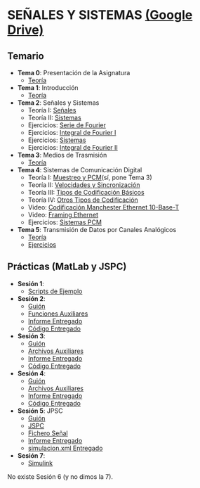 # SEÑALES Y SISTEMAS [(Google Drive)](https://drive.google.com/drive/folders/1b9VYlDOolO1bBdy4M1IjImydPDcsZBW5)

## Temario
  - **Tema 0**: Presentación de la Asignatura
    - [Teoría](https://drive.google.com/open?id=1HDLqcAYmCmnqn-sQ8pytUUgd5HvuyYV4)
  - **Tema 1**: Introducción
    - [Teoría](https://drive.google.com/open?id=1rDOCxZI-hMdl89G26oRdaJbZxAbjJy83)
  - **Tema 2**: Señales y Sistemas
    - Teoría I: [Señales](https://drive.google.com/open?id=1FwhDBuV3A5DsGdvhzPszRksNEMiMbFWu)
    - Teoría II: [Sistemas](https://drive.google.com/open?id=1-Ae70DXIDUcPJfHvWSv7ldzUgIZC2Yen)
    - Ejercicios: [Serie de Fourier](https://drive.google.com/open?id=1WjsT85qOpi8SchttHitawO04UjEq1pwr)
    - Ejercicios: [Integral de Fourier I](https://drive.google.com/open?id=1u9WwlIMlDDSR-XcFH4BVMpl9c15XpSmS)
    - Ejercicios: [Sistemas](https://drive.google.com/open?id=1AmIM_2QSqKx_PCCY2ZloGnJD7Z9I6Q18)
    - Ejercicios: [Integral de Fourier II](https://drive.google.com/open?id=13wMoaiSHuFpbOvkTsLXET2Bt-V1lzRDX)
  - **Tema 3**: Medios de Trasmisión
    - [Teoría](https://drive.google.com/open?id=1a-JMeRcb4MaoiDIJNPO3dQkVY7AqlJzP)
  - **Tema 4**: Sistemas de Comunicación Digital
    - Teoría I: [Muestreo y PCM](https://drive.google.com/open?id=196iIEUonG-q-FxA3MYb5NPp9-wRWMOtH)(sí, pone Tema 3)
    - Teoría II: [Velocidades y Sincronización](https://drive.google.com/open?id=1AL3G7mO9d4v8XxO3BI--N4OcaOAd2YAn)
    - Teoría III: [Tipos de Codificación Básicos](https://drive.google.com/open?id=13_oGoGRCEDzbGHPrFQ4-f1skBqoxXsZ8)
    - Teoría IV: [Otros Tipos de Codificación](https://drive.google.com/open?id=1K7fo6eXntnffgmyd-Uu7Czlvyoqg4u7a)
    - Video: [Codificación Manchester Ethernet 10-Base-T](https://www.youtube.com/watch?v=i8CmibhvZ0c&list=PLowKtXNTBypH19whXTVoG3oKSuOcw_XeW&index=4)
    - Video: [Framing Ethernet](https://www.youtube.com/watch?v=xrVN9jKjIKQ&index=5&list=PLowKtXNTBypH19whXTVoG3oKSuOcw_XeW)
    - Ejercicios: [Sistemas PCM](https://drive.google.com/open?id=16KXcre-nS6S7NnXUxU3K95Zu-g7GaN_w)
  - **Tema 5**: Transmisión de Datos por Canales Analógicos
    - [Teoría](https://drive.google.com/open?id=1tqxKgPmZ2nExv41DgbABN9xgHsY-nUkl)
    - [Ejercicios](https://drive.google.com/open?id=14rRGJw2FBzLfbfeDls7BYofkqZ7OaWIa)
    
## Prácticas (MatLab y JSPC)
  - **Sesión 1**:
    - [Scripts de Ejemplo](https://github.com/su1c1d3jerk/ingenieria-informatica-usal/tree/master/02-SEGUNDO/SE%C3%91ALES%20Y%20SISTEMAS/PR%C3%81CTICAS/P1-01.%20Scripts)
  - **Sesión 2**:
    - [Guión](https://drive.google.com/open?id=1Vbu1cK3jpsK6sKD9BhtK9rsekGZ6DkCJ)
    - [Funciones Auxiliares](https://github.com/su1c1d3jerk/ingenieria-informatica-usal/tree/master/02-SEGUNDO/SE%C3%91ALES%20Y%20SISTEMAS/PR%C3%81CTICAS/P2-02.%20Funciones%20Auxiliares)
    - [Informe Entregado](https://drive.google.com/open?id=1-qdvwZx03HMjx_teZwy-iz6fPsOXZWJ4)
    - [Código Entregado](https://github.com/su1c1d3jerk/ingenieria-informatica-usal/tree/master/02-SEGUNDO/SE%C3%91ALES%20Y%20SISTEMAS/PR%C3%81CTICAS/P2-04.%20C%C3%B3digo%20Entregado)
  - **Sesión 3**:
    - [Guión](https://drive.google.com/open?id=1-MDSSThi9COTHyxa-ujP3SLxmEFz6ZEM)
    - [Archivos Auxiliares](https://github.com/su1c1d3jerk/ingenieria-informatica-usal/tree/master/02-SEGUNDO/SE%C3%91ALES%20Y%20SISTEMAS/PR%C3%81CTICAS/P3-02.%20Archivos%20Auxiliares)
    - [Informe Entregado](https://drive.google.com/open?id=13CPx1lw103sXuVMMQeyV59IIJMavjFfA)
    - [Código Entregado](https://github.com/su1c1d3jerk/ingenieria-informatica-usal/tree/master/02-SEGUNDO/SE%C3%91ALES%20Y%20SISTEMAS/PR%C3%81CTICAS/P3-04.%20C%C3%B3digo%20Entregado)
  - **Sesión 4**:
    - [Guión](https://drive.google.com/open?id=1GNPEp7vxyeFgk4NIB8fZ1AMsYIuyJJVW)
    - [Archivos Auxiliares](https://github.com/su1c1d3jerk/ingenieria-informatica-usal/tree/master/02-SEGUNDO/SE%C3%91ALES%20Y%20SISTEMAS/PR%C3%81CTICAS/P4-02.%20Archivos%20Auxiliares)
    - [Informe Entregado](https://drive.google.com/open?id=1q-zeB7Iu3ahYSSNRnspf6hQZtfO8VIbS)
    - [Código Entregado](https://github.com/su1c1d3jerk/ingenieria-informatica-usal/tree/master/02-SEGUNDO/SE%C3%91ALES%20Y%20SISTEMAS/PR%C3%81CTICAS/P4-04.%20C%C3%B3digo%20Entregado)
  - **Sesión 5**: JPSC
    - [Guión](https://drive.google.com/open?id=1IPJwq9esWrjVOlNDRrEnaEwNiqnP4_aE)
    - [JSPC](https://github.com/su1c1d3jerk/ingenieria-informatica-usal/blob/master/02-SEGUNDO/SE%C3%91ALES%20Y%20SISTEMAS/PR%C3%81CTICAS/P5-02.%20JPSC.jar)
    - [Fichero Señal](https://github.com/su1c1d3jerk/ingenieria-informatica-usal/blob/master/02-SEGUNDO/SE%C3%91ALES%20Y%20SISTEMAS/PR%C3%81CTICAS/P5-03.%20jpscdia2b%20(fichero%20se%C3%B1al).txt)
    - [Informe Entregado](https://drive.google.com/open?id=1q483ymvobZn3nGFrosPlQKRVD1MGMzVs)
    - [simulacion.xml Entregado](https://github.com/su1c1d3jerk/ingenieria-informatica-usal/blob/master/02-SEGUNDO/SE%C3%91ALES%20Y%20SISTEMAS/PR%C3%81CTICAS/P5-05.%20simulacion.xml)
  - **Sesión 7**:
    - [Simulink](https://github.com/su1c1d3jerk/ingenieria-informatica-usal/tree/master/02-SEGUNDO/SE%C3%91ALES%20Y%20SISTEMAS/PR%C3%81CTICAS/P7-01.%20Simulink)
    
  No existe Sesión 6 (y no dimos la 7).
